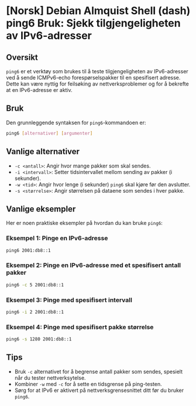 # [Norsk] Debian Almquist Shell (dash) ping6 Bruk: Sjekk tilgjengeligheten av IPv6-adresser

## Oversikt
`ping6` er et verktøy som brukes til å teste tilgjengeligheten av IPv6-adresser ved å sende ICMPv6-echo forespørselspakker til en spesifisert adresse. Dette kan være nyttig for feilsøking av nettverksproblemer og for å bekrefte at en IPv6-adresse er aktiv.

## Bruk
Den grunnleggende syntaksen for `ping6`-kommandoen er:

```bash
ping6 [alternativer] [argumenter]
```

## Vanlige alternativer
- `-c <antall>`: Angir hvor mange pakker som skal sendes.
- `-i <intervall>`: Setter tidsintervallet mellom sending av pakker (i sekunder).
- `-w <tid>`: Angir hvor lenge (i sekunder) `ping6` skal kjøre før den avslutter.
- `-s <størrelse>`: Angir størrelsen på dataene som sendes i hver pakke.

## Vanlige eksempler
Her er noen praktiske eksempler på hvordan du kan bruke `ping6`:

### Eksempel 1: Pinge en IPv6-adresse
```bash
ping6 2001:db8::1
```

### Eksempel 2: Pinge en IPv6-adresse med et spesifisert antall pakker
```bash
ping6 -c 5 2001:db8::1
```

### Eksempel 3: Pinge med spesifisert intervall
```bash
ping6 -i 2 2001:db8::1
```

### Eksempel 4: Pinge med spesifisert pakke størrelse
```bash
ping6 -s 1280 2001:db8::1
```

## Tips
- Bruk `-c` alternativet for å begrense antall pakker som sendes, spesielt når du tester nettverksytelse.
- Kombiner `-w` med `-c` for å sette en tidsgrense på ping-testen.
- Sørg for at IPv6 er aktivert på nettverksgrensesnittet ditt før du bruker `ping6`.